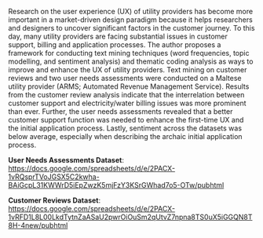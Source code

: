 Research on the user experience (UX) of utility providers has become more important in a market-driven design paradigm because it helps researchers and designers to uncover significant factors in the customer journey. To this day, many utility providers are facing substantial issues in customer support, billing and application processes. The author proposes a framework for conducting text mining techniques (word frequencies, topic modelling, and sentiment analysis) and thematic coding analysis as ways to improve and enhance the UX of utility providers. Text mining on customer reviews and two user needs assessments were conducted on a Maltese utility provider (ARMS; Automated Revenue Management Service). Results from the customer review analysis indicate that the interrelation between customer support and electricity/water billing issues was more prominent than ever. Further, the user needs assessments revealed that a better customer support function was needed to enhance the first-time UX and the initial application process. Lastly, sentiment across the datasets was below average, especially when describing the archaic initial application process. 

**User Needs Assessments Dataset**: https://docs.google.com/spreadsheets/d/e/2PACX-1vRQsprTVoJGSX5C2kwha-BAiGcpL31KWWrD5iEpZwzK5mjFzY3KSrGWhad7o5-OTw/pubhtml

**Customer Reviews Dataset**: https://docs.google.com/spreadsheets/d/e/2PACX-1vRFD1L8L00LkdTytnZaASaU2pwrOiOuSm2qUtvZ7npna8TS0uX5iGGQN8T8H-4new/pubhtml

